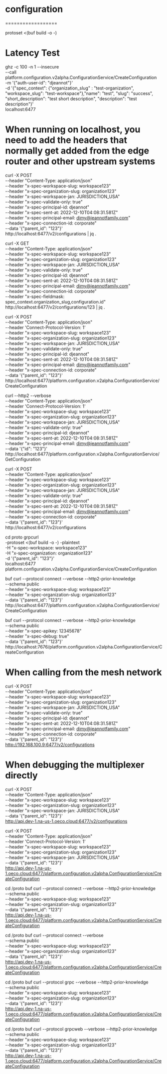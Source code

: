 # configuration

==================

protoset <(buf build -o -)

# Latency Test
ghz -c 100 -n 1 --insecure \
--call platform.configuration.v2alpha.ConfigurationService/CreateConfiguration \
-m '{"auth-user-id": "djeannot"}' \
-d '{"spec_context": {"organization_slug" : "test-organization", "workspace_slug": "test-workspace"},"name": "test", "slug": "success", "short_description": "test short description", "description": "test description"}' \
localhost:6477

# When running on localhost, you need to add the headers that normally get added from the edge router and other upstream systems
curl -X POST \
--header "Content-Type: application/json" \
--header "x-spec-workspace-slug: workspace123" \
--header "x-spec-organization-slug: organization123" \
--header "x-spec-workspace-jan: JURISDICTION_USA" \
--header "x-spec-validate-only: true" \
--header "x-spec-principal-id: djeannot" \
--header "x-spec-sent-at: 2022-12-10T04:08:31.581Z" \
--header "x-spec-principal-email: dimy@jeannotfamily.com" \
--header "x-spec-connection-id: corporate" \
--data '{"parent_id": "123"}' \
http://localhost:6477/v2/configurations | jq .

curl -X GET \
--header "Content-Type: application/json" \
--header "x-spec-workspace-slug: workspace123" \
--header "x-spec-organization-slug: organization123" \
--header "x-spec-workspace-jan: JURISDICTION_USA" \
--header "x-spec-validate-only: true" \
--header "x-spec-principal-id: djeannot" \
--header "x-spec-sent-at: 2022-12-10T04:08:31.581Z" \
--header "x-spec-principal-email: dimy@jeannotfamily.com" \
--header "x-spec-connection-id: corporate" \
--header "x-spec-fieldmask: spec_context.organization_slug,configuration.id" \
http://localhost:6477/v2/configurations/123 | jq .

curl -X POST \
--header "Content-Type: application/json" \
--header 'Connect-Protocol-Version: 1' \
--header "x-spec-workspace-slug: workspace123" \
--header "x-spec-organization-slug: organization123" \
--header "x-spec-workspace-jan: JURISDICTION_USA" \
--header "x-spec-validate-only: true" \
--header "x-spec-principal-id: djeannot" \
--header "x-spec-sent-at: 2022-12-10T04:08:31.581Z" \
--header "x-spec-principal-email: dimy@jeannotfamily.com" \
--header "x-spec-connection-id: corporate" \
--data '{"parent_id": "123"}' \
http://localhost:6477/platform.configuration.v2alpha.ConfigurationService/CreateConfiguration

curl --http2 --verbose \
--header "Content-Type: application/json" \
--header 'Connect-Protocol-Version: 1' \
--header "x-spec-workspace-slug: workspace123" \
--header "x-spec-organization-slug: organization123" \
--header "x-spec-workspace-jan: JURISDICTION_USA" \
--header "x-spec-validate-only: true" \
--header "x-spec-principal-id: djeannot" \
--header "x-spec-sent-at: 2022-12-10T04:08:31.581Z" \
--header "x-spec-principal-email: dimy@jeannotfamily.com" \
--data '{"id": "123"}' \
http://localhost:6477/platform.configuration.v2alpha.ConfigurationService/GetConfiguration


curl -X POST \
--header "Content-Type: application/json" \
--header "x-spec-workspace-slug: workspace123" \
--header "x-spec-organization-slug: organization123" \
--header "x-spec-workspace-jan: JURISDICTION_USA" \
--header "x-spec-validate-only: true" \
--header "x-spec-principal-id: djeannot" \
--header "x-spec-sent-at: 2022-12-10T04:08:31.581Z" \
--header "x-spec-principal-email: dimy@jeannotfamily.com" \
--header "x-spec-connection-id: corporate" \
--data '{"parent_id": "123"}' \
http://localhost:6477/v2/configurations

cd proto
grpcurl \
-protoset <(buf build -o -) -plaintext \
-H "x-spec-workspace: workspace123" \
-H "x-spec-organization: organization123" \
-d '{"parent_id": "123"}' \
localhost:6477 platform.configuration.v2alpha.ConfigurationService/CreateConfiguration

buf curl --protocol connect --verbose --http2-prior-knowledge \
--schema public \
--header "x-spec-workspace-slug: workspace123" \
--header "x-spec-organization-slug: organization123" \
--data '{"parent_id": "123"}' \
http://localhost:6477/platform.configuration.v2alpha.ConfigurationService/CreateConfiguration

buf curl --protocol connect --verbose --http2-prior-knowledge \
--schema public \
--header "x-spec-apikey: 12345678" \
--header "x-spec-debug: true" \
--data '{"parent_id": "123"}' \
http://localhost:7676/platform.configuration.v2alpha.ConfigurationService/CreateConfiguration


# When calling from the mesh network
curl -X POST \
--header "Content-Type: application/json" \
--header "x-spec-workspace-slug: workspace123" \
--header "x-spec-organization-slug: organization123" \
--header "x-spec-workspace-jan: JURISDICTION_USA" \
--header "x-spec-validate-only: true" \
--header "x-spec-principal-id: djeannot" \
--header "x-spec-sent-at: 2022-12-10T04:08:31.581Z" \
--header "x-spec-principal-email: dimy@jeannotfamily.com" \
--header "x-spec-connection-id: corporate" \
--data '{"parent_id": "123"}' \
http://192.168.100.9:6477/v2/configurations

# When debugging the multiplexer directly
curl -X POST \
--header "Content-Type: application/json" \
--header "x-spec-workspace-slug: workspace123" \
--header "x-spec-organization-slug: organization123" \
--header "x-spec-workspace-jan: JURISDICTION_USA" \
--data '{"parent_id": "123"}' \
http://api.dev-1.na-us-1.oeco.cloud:6477/v2/configurations

curl -X POST \
--header "Content-Type: application/json" \
--header 'Connect-Protocol-Version: 1' \
--header "x-spec-workspace-slug: workspace123" \
--header "x-spec-organization-slug: organization123" \
--header "x-spec-workspace-jan: JURISDICTION_USA" \
--data '{"parent_id": "123"}' \
http://api.dev-1.na-us-1.oeco.cloud:6477/platform.configuration.v2alpha.ConfigurationService/CreateConfiguration

cd /proto
buf curl --protocol connect --verbose --http2-prior-knowledge \
--schema public \
--header "x-spec-workspace-slug: workspace123" \
--header "x-spec-organization-slug: organization123" \
--data '{"parent_id": "123"}' \
http://api.dev-1.na-us-1.oeco.cloud:6477/platform.configuration.v2alpha.ConfigurationService/CreateConfiguration

cd /proto
buf curl --protocol connect --verbose \
--schema public \
--header "x-spec-workspace-slug: workspace123" \
--header "x-spec-organization-slug: organization123" \
--data '{"parent_id": "123"}' \
http://api.dev-1.na-us-1.oeco.cloud:6477/platform.configuration.v2alpha.ConfigurationService/CreateConfiguration

cd /proto
buf curl --protocol grpc --verbose --http2-prior-knowledge \
--schema public \
--header "x-spec-workspace-slug: workspace123" \
--header "x-spec-organization-slug: organization123" \
--data '{"parent_id": "123"}' \
http://api.dev-1.na-us-1.oeco.cloud:6477/platform.configuration.v2alpha.ConfigurationService/CreateConfiguration

cd /proto
buf curl --protocol grpcweb --verbose --http2-prior-knowledge \
--schema public \
--header "x-spec-workspace-slug: workspace123" \
--header "x-spec-organization-slug: organization123" \
--data '{"parent_id": "123"}' \
http://api.dev-1.na-us-1.oeco.cloud:6477/platform.configuration.v2alpha.ConfigurationService/CreateConfiguration
